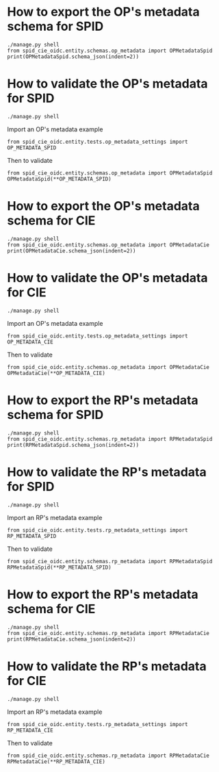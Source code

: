 # How to export the OP's metadata schema for SPID

````
./manage.py shell
from spid_cie_oidc.entity.schemas.op_metadata import OPMetadataSpid
print(OPMetadataSpid.schema_json(indent=2))
````

# How to validate the OP's metadata for SPID

````
./manage.py shell
````
Import an OP's metadata example
````
from spid_cie_oidc.entity.tests.op_metadata_settings import OP_METADATA_SPID
````
Then to validate
````
from spid_cie_oidc.entity.schemas.op_metadata import OPMetadataSpid
OPMetadataSpid(**OP_METADATA_SPID)
````


# How to export the OP's metadata schema for CIE

````
./manage.py shell
from spid_cie_oidc.entity.schemas.op_metadata import OPMetadataCie
print(OPMetadataCie.schema_json(indent=2))
````

# How to validate the OP's metadata for CIE

````
./manage.py shell
````
Import an OP's metadata example
````
from spid_cie_oidc.entity.tests.op_metadata_settings import OP_METADATA_CIE
````
Then to validate
````
from spid_cie_oidc.entity.schemas.op_metadata import OPMetadataCie
OPMetadataCie(**OP_METADATA_CIE)
````



# How to export the RP's metadata schema for SPID

````
./manage.py shell
from spid_cie_oidc.entity.schemas.rp_metadata import RPMetadataSpid
print(RPMetadataSpid.schema_json(indent=2))
````

# How to validate the RP's metadata for SPID

````
./manage.py shell
````
Import an RP's metadata example
````
from spid_cie_oidc.entity.tests.rp_metadata_settings import RP_METADATA_SPID
````
Then to validate
````
from spid_cie_oidc.entity.schemas.rp_metadata import RPMetadataSpid
RPMetadataSpid(**RP_METADATA_SPID)
````

# How to export the RP's metadata schema for CIE

````
./manage.py shell
from spid_cie_oidc.entity.schemas.rp_metadata import RPMetadataCie
print(RPMetadataCie.schema_json(indent=2))
````

# How to validate the RP's metadata for CIE

````
./manage.py shell
````
Import an RP's metadata example
````
from spid_cie_oidc.entity.tests.rp_metadata_settings import RP_METADATA_CIE
````
Then to validate
````
from spid_cie_oidc.entity.schemas.rp_metadata import RPMetadataCie
RPMetadataCie(**RP_METADATA_CIE)